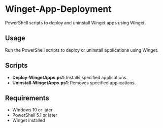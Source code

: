 # Winget-App-Deployment

PowerShell scripts to deploy and uninstall Winget apps using Winget.

## Usage

Run the PowerShell scripts to deploy or uninstall applications using Winget.

## Scripts
- **Deploy-WingetApps.ps1**: Installs specified applications.
- **Uninstall-WingetApps.ps1**: Removes specified applications.

## Requirements
- Windows 10 or later
- PowerShell 5.1 or later
- Winget installed

